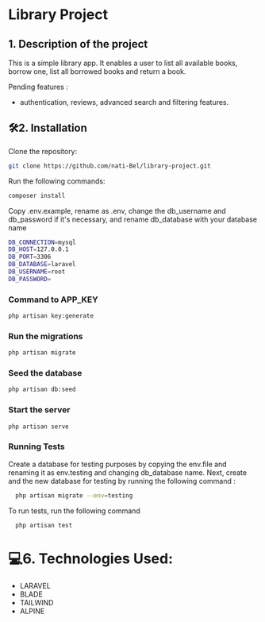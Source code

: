 # Library Project

 ## 1. Description of the project
 This is a simple library app. It enables a user to list all available books, borrow one, list all borrowed books and return a book.

 Pending features :
 - authentication, reviews, advanced search and filtering features.
 

## 🛠️2. Installation
 Clone the repository:
```bash
git clone https://github.com/nati-Bel/library-project.git
```

Run the following commands:

```bash
composer install
```

Copy .env.example, rename as .env, change the db_username and db_password if it's necessary, and rename db_database with your database name

```bash
DB_CONNECTION=mysql
DB_HOST=127.0.0.1
DB_PORT=3306
DB_DATABASE=laravel 
DB_USERNAME=root
DB_PASSWORD=
```

### Command to APP_KEY
```bash
php artisan key:generate
```
### Run the migrations
```bash
php artisan migrate
```
### Seed the database
```bash
php artisan db:seed
```
### Start the server
```bash
php artisan serve
```

### Running Tests
Create a database for testing purposes by copying the env.file and renaming it as env.testing and changing db_database name. Next, create and the new database for testing by running the following command :

```bash
  php artisan migrate --env=testing
```

To run tests, run the following command

```bash
  php artisan test
```

# 💻6. Technologies Used:

<ul>
    <li>LARAVEL</li>
    <li>BLADE</li>
    <li>TAILWIND</li>
    <li>ALPINE</li>
</ul>
